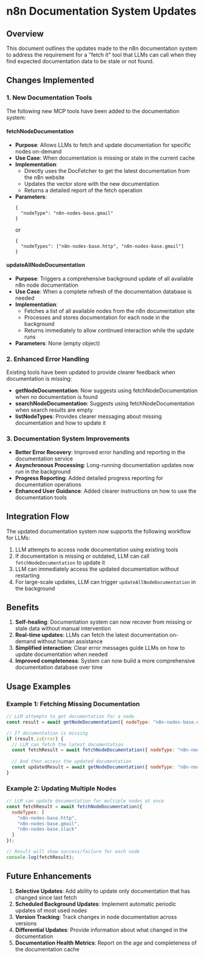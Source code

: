 # n8n Documentation System Updates

## Overview

This document outlines the updates made to the n8n documentation system to address the requirement for a "fetch it" tool that LLMs can call when they find expected documentation data to be stale or not found.

## Changes Implemented

### 1. New Documentation Tools

The following new MCP tools have been added to the documentation system:

#### fetchNodeDocumentation
- **Purpose**: Allows LLMs to fetch and update documentation for specific nodes on-demand
- **Use Case**: When documentation is missing or stale in the current cache
- **Implementation**: 
  - Directly uses the DocFetcher to get the latest documentation from the n8n website
  - Updates the vector store with the new documentation
  - Returns a detailed report of the fetch operation
- **Parameters**:
  ```
  {
    "nodeType": "n8n-nodes-base.gmail"
  }
  ```
  or
  ```
  {
    "nodeTypes": ["n8n-nodes-base.http", "n8n-nodes-base.gmail"]
  }
  ```

#### updateAllNodeDocumentation
- **Purpose**: Triggers a comprehensive background update of all available n8n node documentation
- **Use Case**: When a complete refresh of the documentation database is needed
- **Implementation**:
  - Fetches a list of all available nodes from the n8n documentation site
  - Processes and stores documentation for each node in the background
  - Returns immediately to allow continued interaction while the update runs
- **Parameters**: None (empty object)

### 2. Enhanced Error Handling

Existing tools have been updated to provide clearer feedback when documentation is missing:

- **getNodeDocumentation**: Now suggests using fetchNodeDocumentation when no documentation is found
- **searchNodeDocumentation**: Suggests using fetchNodeDocumentation when search results are empty
- **listNodeTypes**: Provides clearer messaging about missing documentation and how to update it

### 3. Documentation System Improvements

- **Better Error Recovery**: Improved error handling and reporting in the documentation service
- **Asynchronous Processing**: Long-running documentation updates now run in the background
- **Progress Reporting**: Added detailed progress reporting for documentation operations
- **Enhanced User Guidance**: Added clearer instructions on how to use the documentation tools

## Integration Flow

The updated documentation system now supports the following workflow for LLMs:

1. LLM attempts to access node documentation using existing tools
2. If documentation is missing or outdated, LLM can call `fetchNodeDocumentation` to update it
3. LLM can immediately access the updated documentation without restarting
4. For large-scale updates, LLM can trigger `updateAllNodeDocumentation` in the background

## Benefits

1. **Self-healing**: Documentation system can now recover from missing or stale data without manual intervention
2. **Real-time updates**: LLMs can fetch the latest documentation on-demand without human assistance
3. **Simplified interaction**: Clear error messages guide LLMs on how to update documentation when needed
4. **Improved completeness**: System can now build a more comprehensive documentation database over time

## Usage Examples

### Example 1: Fetching Missing Documentation

```javascript
// LLM attempts to get documentation for a node
const result = await getNodeDocumentation({ nodeType: "n8n-nodes-base.newNode" });

// If documentation is missing
if (result.isError) {
  // LLM can fetch the latest documentation
  const fetchResult = await fetchNodeDocumentation({ nodeType: "n8n-nodes-base.newNode" });
  
  // And then access the updated documentation
  const updatedResult = await getNodeDocumentation({ nodeType: "n8n-nodes-base.newNode" });
}
```

### Example 2: Updating Multiple Nodes

```javascript
// LLM can update documentation for multiple nodes at once
const fetchResult = await fetchNodeDocumentation({ 
  nodeTypes: [
    "n8n-nodes-base.http", 
    "n8n-nodes-base.gmail",
    "n8n-nodes-base.slack"
  ] 
});

// Result will show success/failure for each node
console.log(fetchResult);
```

## Future Enhancements

1. **Selective Updates**: Add ability to update only documentation that has changed since last fetch
2. **Scheduled Background Updates**: Implement automatic periodic updates of most used nodes
3. **Version Tracking**: Track changes in node documentation across versions
4. **Differential Updates**: Provide information about what changed in the documentation
5. **Documentation Health Metrics**: Report on the age and completeness of the documentation cache
